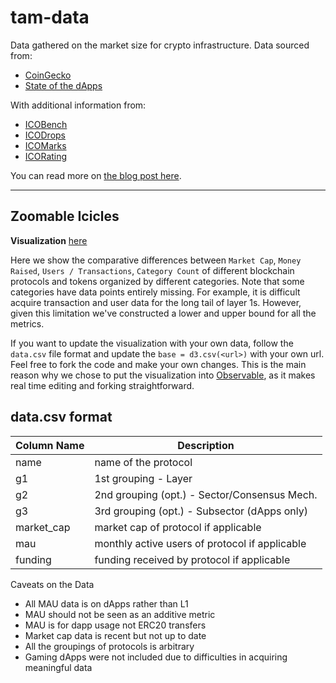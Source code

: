 # tam-data

Data gathered on the market size for crypto infrastructure. Data sourced from:
* [CoinGecko](https://www.coingecko.com/en)
* [State of the dApps](https://www.stateofthedapps.com/)

With additional information from:
* [ICOBench](https://icobench.com/)
* [ICODrops](https://icodrops.com/)
* [ICOMarks](https://icomarks.com/)
* [ICORating](https://icorating.com/)
 
You can read more on [the blog post here]().

***
## Zoomable Icicles


**Visualization** [here](https://observablehq.com/@lelandlee/protocol-sizing-landscape-l1-l2-dapps-fixed-height)

Here we show the comparative differences between `Market Cap`, `Money Raised`, `Users / Transactions`, `Category Count` of different blockchain protocols and tokens organized by different categories. Note that some categories have data points entirely missing. For example, it is difficult acquire transaction and user data for the long tail of layer 1s. However, given this limitation we've constructed a lower and upper bound for all the metrics.

If you want to update the visualization with your own data, follow the `data.csv` file format and update the ```base = d3.csv(<url>)``` with your own url. Feel free to fork the code and make your own changes. This is the main reason why we chose to put the visualization into [Observable](https://observablehq.com/), as it makes real time editing and forking straightforward.

## data.csv format
| Column Name | Description                                    |
|-------------|------------------------------------------------|
| name        | name of the protocol                           |
| g1          | 1st grouping - Layer                           |
| g2          | 2nd grouping (opt.)  - Sector/Consensus Mech.  |
| g3          | 3rd grouping (opt.) - Subsector (dApps only)   |
| market_cap  | market cap of protocol if applicable           |
| mau         | monthly active users of protocol if applicable |
| funding     | funding received by protocol if applicable     |

Caveats on the Data
* All MAU data is on dApps rather than L1
* MAU should not be seen as an additive metric
* MAU is for dapp usage not ERC20 transfers
* Market cap data is recent but not up to date
* All the groupings of protocols is arbitrary
* Gaming dApps were not included due to difficulties in acquiring meaningful data
